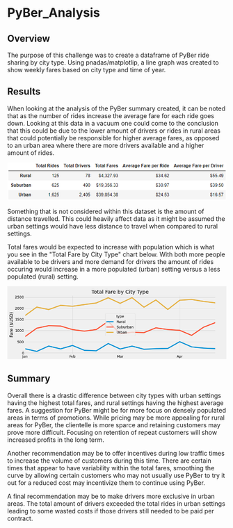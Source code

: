 # PyBer_Analysis

## Overview
The purpose of this challenge was to create a dataframe of PyBer ride sharing by city type. Using pnadas/matplotlip, a line graph was created to show weekly fares based on city type and time of year.

## Results
When looking at the analysis of the PyBer summary created, it can be noted that as the number of rides increase the average fare for each ride goes down. Looking at this data in a vacuum one could come to the conclusion that this could be due to the lower amount of drivers or rides in rural areas that could potentially be responsible for higher average fares, as opposed to an urban area where there are more drivers available and a higher amount of rides.

![PyBerSummary](./Resources/PyBerSummary.png)

Something that is not considered within this dataset is the amount of distance travelled. This could heavily affect data as it might be assumed the urban settings would have less distance to travel when compared to rural settings.

Total fares would be expected to increase with population which is what you see in the "Total Fare by City Type" chart below. With both more people available to be drivers and more demand for drivers the amount of rides occuring would increase in a more populated (urban) setting versus a less populated (rural) setting.

![TotalFare](./Analysis/PyBer_Fare_summary.png)

## Summary
Overall there is a drastic difference between city types with urban settings having the highest total fares, and rural settings having the highest average fares. A suggestion for PyBer might be for more focus on densely populated areas in terms of promotions. While pricing may be more appealing for rural areas for PyBer, the clientelle is more sparce and retaining customers may prove more difficult. Focusing on retention of repeat customers will show increased profits in the long term.

Another recommendation may be to offer incentives during low traffic times to increase the volume of customers during this time. There are certain times that appear to have variability within the total fares, smoothing the curve by allowing certain customers who may not usually use PyBer to try it out for a reduced cost may incentivize them to continue using PyBer.

A final recommendation may be to make drivers more exclusive in urban areas. The total amount of drivers exceeded the total rides in urban settings leading to some wasted costs if those drivers still needed to be paid per contract.
